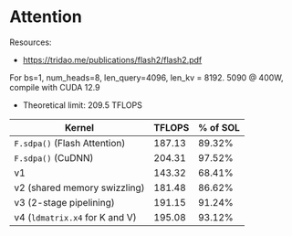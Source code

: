 # Attention

Resources:
- https://tridao.me/publications/flash2/flash2.pdf

For bs=1, num_heads=8, len_query=4096, len_kv = 8192. 5090 @ 400W, compile with CUDA 12.9
- Theoretical limit: 209.5 TFLOPS

Kernel                         | TFLOPS | % of SOL
-------------------------------|--------|---------
`F.sdpa()` (Flash Attention)   | 187.13 | 89.32%
`F.sdpa()` (CuDNN)             | 204.31 | 97.52%
v1                             | 143.32 | 68.41%
v2 (shared memory swizzling)   | 181.48 | 86.62%
v3 (2-stage pipelining)        | 191.15 | 91.24%
v4 (`ldmatrix.x4` for K and V) | 195.08 | 93.12%
